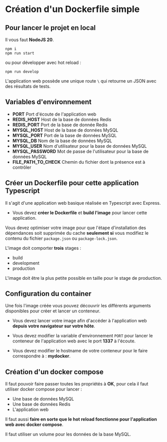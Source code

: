 # Création d'un Dockerfile simple

## Pour lancer le projet en local

Il vous faut **NodeJS 20**.

```
npm i
npm run start
```

ou pour développer avec hot reload :

```
npm run develop
```

L'application web possède une unique route `\` qui retourne un JSON avec des résultats de tests.

## Variables d'environnement 

* **PORT** Port d'écoute de l'application web
* **REDIS_HOST** Host de la base de données Redis
* **REDIS_PORT** Port de la base de donnée Redis
* **MYSQL_HOST** Host de la base de données MySQL
* **MYSQL_PORT** Port de la base de données MySQL
* **MYSQL_DB** Nom de la base de données MySQL
* **MYSQL_USER** Nom d'utilisateur pour la base de données MySQL
* **MYSQL_PASSWORD** Mot de passe de l'utilisateur pour la base de données MySQL
* **FILE_PATH_TO_CHECK** Chemin du fichier dont la présence est à contrôler

## Créer un Dockerfile pour cette application Typescript

Il s'agit d'une application web basique réalisée en Typescript avec Express.

* Vous devez **créer le Dockerfile** et **build l'image** pour lancer cette application.

Vous devez optimiser votre image pour que l'étape d'installation des dépendances soit supprimée du cache **seulement si** vous modifiez le contenu du fichier `package.json` ou `package-lock.json`.

L'image doit comporter **trois** stages :
* build
* development
* production

L'image doit être la plus petite possible en taille pour le stage de production.

## Configuration du container

Une fois l'image créée vous pouvez découvrir les différents arguments disponibles pour créer et lancer un conteneur.

* Vous devez lancer votre image afin d'accéder à l'application web **depuis votre navigateur sur votre hôte**.

* Vous devez modifier la variable d'environnement `PORT` pour lancer le conteneur de l'application web avec le port **1337** à l'écoute.

* Vous devez modifier le hostname de votre conteneur pour le faire correspondre à : **mydocker**.

## Création d'un docker compose

Il faut pouvoir faire passer toutes les propriétés à **OK**, pour cela il faut utiliser docker compose pour lancer :
* Une base de données MySQL
* Une base de données Redis
* L'application web

Il faut aussi **faire en sorte que le hot reload fonctionne pour l'application web avec docker compose**.

Il faut utiliser un volume pour les données de la base MySQL.